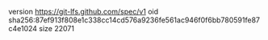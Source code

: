 version https://git-lfs.github.com/spec/v1
oid sha256:87ef913f808e1c338cc14cd576a9236fe561ac946f0f6bb780591fe87c4e1024
size 22071
